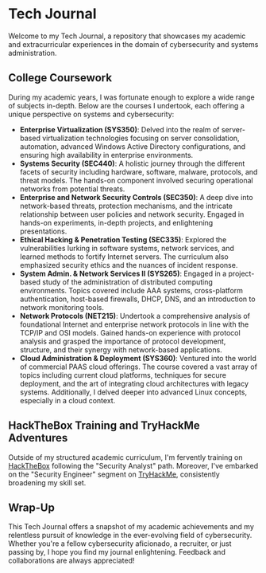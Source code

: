 # Tech Journal

Welcome to my Tech Journal, a repository that showcases my academic and extracurricular experiences in the domain of cybersecurity and systems administration.

## College Coursework

During my academic years, I was fortunate enough to explore a wide range of subjects in-depth. Below are the courses I undertook, each offering a unique perspective on systems and cybersecurity:

- **Enterprise Virtualization (SYS350)**: Delved into the realm of server-based virtualization technologies focusing on server consolidation, automation, advanced Windows Active Directory configurations, and ensuring high availability in enterprise environments.
- **Systems Security (SEC440)**: A holistic journey through the different facets of security including hardware, software, malware, protocols, and threat models. The hands-on component involved securing operational networks from potential threats.
- **Enterprise and Network Security Controls (SEC350)**: A deep dive into network-based threats, protection mechanisms, and the intricate relationship between user policies and network security. Engaged in hands-on experiments, in-depth projects, and enlightening presentations.
- **Ethical Hacking & Penetration Testing (SEC335)**: Explored the vulnerabilities lurking in software systems, network services, and learned methods to fortify Internet servers. The curriculum also emphasized security ethics and the nuances of incident response.
- **System Admin. & Network Services II (SYS265)**: Engaged in a project-based study of the administration of distributed computing environments. Topics covered include AAA systems, cross-platform authentication, host-based firewalls, DHCP, DNS, and an introduction to network monitoring tools.
- **Network Protocols (NET215)**: Undertook a comprehensive analysis of foundational Internet and enterprise network protocols in line with the TCP/IP and OSI models. Gained hands-on experience with protocol analysis and grasped the importance of protocol development, structure, and their synergy with network-based applications.
- **Cloud Administration & Deployment (SYS360)**: Ventured into the world of commercial PAAS cloud offerings. The course covered a vast array of topics including current cloud platforms, techniques for secure deployment, and the art of integrating cloud architectures with legacy systems. Additionally, I delved deeper into advanced Linux concepts, especially in a cloud context.

## HackTheBox Training and TryHackMe Adventures

Outside of my structured academic curriculum, I'm fervently training on [HackTheBox](https://academy.hackthebox.com/path/preview/soc-analyst) following the "Security Analyst" path. Moreover, I've embarked on the "Security Engineer" segment on [TryHackMe](https://tryhackme.com/path/outline/security-engineer-training), consistently broadening my skill set.

## Wrap-Up

This Tech Journal offers a snapshot of my academic achievements and my relentless pursuit of knowledge in the ever-evolving field of cybersecurity. Whether you're a fellow cybersecurity aficionado, a recruiter, or just passing by, I hope you find my journal enlightening. Feedback and collaborations are always appreciated!